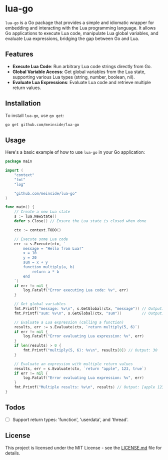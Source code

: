 # lua-go

`lua-go` is a Go package that provides a simple and idiomatic wrapper for embedding and interacting with the Lua programming language. It allows Go applications to execute Lua code, manipulate Lua global variables, and evaluate Lua expressions, bridging the gap between Go and Lua.

## Features

- **Execute Lua Code**: Run arbitrary Lua code strings directly from Go.
- **Global Variable Access**: Get global variables from the Lua state, supporting various Lua types (string, number, boolean, nil).
- **Evaluate Lua Expressions**: Evaluate Lua code and retrieve multiple return values.

## Installation

To install `lua-go`, use `go get`:

```bash
go get github.com/meinside/lua-go
```

## Usage

Here's a basic example of how to use `lua-go` in your Go application:

```go
package main

import (
	"context"
	"fmt"
	"log"

	"github.com/meinside/lua-go"
)

func main() {
	// Create a new Lua state
	s := lua.NewState()
	defer s.Close() // Ensure the Lua state is closed when done

	ctx := context.TODO()

	// Execute some Lua code
	err := s.Execute(ctx, `
		message = "Hello from Lua!"
		x = 10
		y = 20
		sum = x + y
		function multiply(a, b)
			return a * b
		end
	`)
	if err != nil {
		log.Fatalf("Error executing Lua code: %v", err)
	}

	// Get global variables
	fmt.Printf("message: %v\n", s.GetGlobal(ctx, "message")) // Output: Hello from Lua!
	fmt.Printf("sum: %v\n", s.GetGlobal(ctx, "sum"))         // Output: 30

	// Evaluate a Lua expression (calling a function)
	results, err := s.Evaluate(ctx, `return multiply(5, 6)`)
	if err != nil {
		log.Fatalf("Error evaluating Lua expression: %v", err)
	}
	if len(results) > 0 {
		fmt.Printf("multiply(5, 6): %v\n", results[0]) // Output: 30
	}

	// Evaluate an expression with multiple return values
	results, err = s.Evaluate(ctx, `return "apple", 123, true`)
	if err != nil {
		log.Fatalf("Error evaluating Lua expression: %v", err)
	}
	fmt.Printf("Multiple results: %v\n", results) // Output: [apple 123 true]
}
```

## Todos

- [ ] Support return types: 'function', 'userdata', and 'thread'.

## License

This project is licensed under the MIT License - see the [LICENSE.md](LICENSE.md) file for details.

